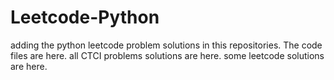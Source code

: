 # Leetcode-Python
adding the python leetcode problem solutions in this repositories. 
The code files are here.
all CTCI problems solutions are here.
some leetcode solutions are here.









































































































































































































































































































































































































































































































































































































































































































































































































































































































































































































































































































































































































